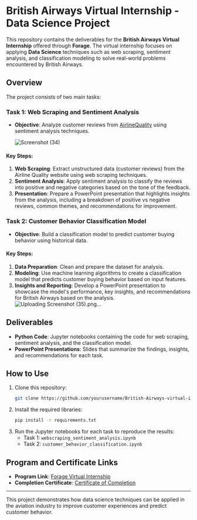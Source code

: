 # British Airways Virtual Internship - Data Science Project

This repository contains the deliverables for the **British Airways Virtual Internship** offered through **Forage**. The virtual internship focuses on applying **Data Science** techniques such as web scraping, sentiment analysis, and classification modeling to solve real-world problems encountered by British Airways.

## Overview
The project consists of two main tasks:

### Task 1: Web Scraping and Sentiment Analysis
- **Objective**: Analyze customer reviews from [AirlineQuality](https://www.airlinequality.com/airline-reviews/british-airways) using sentiment analysis techniques.
  
  ![Screenshot (34)](https://github.com/user-attachments/assets/a626c5ad-86ee-452c-9f6a-58d8e930679a)

#### Key Steps:
1. **Web Scraping**: Extract unstructured data (customer reviews) from the Airline Quality website using web scraping techniques.
2. **Sentiment Analysis**: Apply sentiment analysis to classify the reviews into positive and negative categories based on the tone of the feedback.
3. **Presentation**: Prepare a PowerPoint presentation that highlights insights from the analysis, including a breakdown of positive vs negative reviews, common themes, and recommendations for improvement.

### Task 2: Customer Behavior Classification Model
- **Objective**: Build a classification model to predict customer buying behavior using historical data.
  

#### Key Steps:
1. **Data Preparation**: Clean and prepare the dataset for analysis.
2. **Modeling**: Use machine learning algorithms to create a classification model that predicts customer buying behavior based on input features.
3. **Insights and Reporting**: Develop a PowerPoint presentation to showcase the model's performance, key insights, and recommendations for British Airways based on the analysis.
![Uploading Screenshot (35).png…]()

## Deliverables
- **Python Code**: Jupyter notebooks containing the code for web scraping, sentiment analysis, and the classification model.
- **PowerPoint Presentations**: Slides that summarize the findings, insights, and recommendations for each task.

## How to Use
1. Clone this repository:
   ```bash
   git clone https://github.com/yourusername/British-Airways-virtual-internship.git
   ```
2. Install the required libraries:
   ```bash
   pip install -r requirements.txt
   ```
3. Run the Jupyter notebooks for each task to reproduce the results:
   - Task 1: `webscraping_sentiment_analysis.ipynb`
   - Task 2: `customer_behavior_classification.ipynb`

## Program and Certificate Links
- **Program Link**: [Forage Virtual Internship](https://www.theforage.com/virtual-internships/prototype/NjynCWzGSaWXQCxSX/Data-Science?ref=87jnjsrQEx6guHcaq)
- **Completion Certificate**: [Certificate of Completion](https://forage-uploads-prod.s3.amazonaws.com/completion-certificates/British%20Airways/NjynCWzGSaWXQCxSX_British%20Airways_87jnjsrQEx6guHcaq_1668892290001_completion_certificate.pdf)

---

This project demonstrates how data science techniques can be applied in the aviation industry to improve customer experiences and predict customer behavior.
